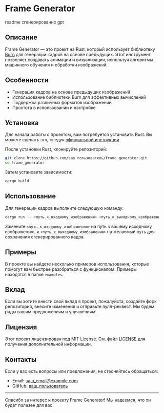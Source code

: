 # Frame Generator

readme сгенерированно gpt

## Описание

Frame Generator — это проект на Rust, который использует библиотеку [Burn](https://github.com/burn-rs/burn) для генерации кадров на основе предыдущих. Этот инструмент позволяет создавать анимации и визуализации, используя алгоритмы машинного обучения и обработки изображений.

## Особенности

- Генерация кадров на основе предыдущих изображений
- Использование библиотеки Burn для эффективных вычислений
- Поддержка различных форматов изображений
- Простота в использовании и настройке

## Установка

Для начала работы с проектом, вам потребуется установить Rust. Вы можете сделать это, следуя [официальной инструкции](https://www.rust-lang.org/tools/install).

После установки Rust, клонируйте репозиторий:

```bash
git clone https://github.com/ваш_пользователь/frame_generator.git
cd frame_generator
```

Затем установите зависимости:

```bash
cargo build
```

## Использование

Для генерации кадров выполните следующую команду:

```bash
cargo run -- <путь_к_входному_изображению> <путь_к_выходному_изображению>
```

Замените `<путь_к_входному_изображению>` на путь к вашему исходному изображению, а `<путь_к_выходному_изображению>` на желаемый путь для сохранения сгенерированного кадра.

## Примеры

В проекте вы найдете несколько примеров использования, которые помогут вам быстрее разобраться с функционалом. Примеры находятся в папке `examples`.

## Вклад

Если вы хотите внести свой вклад в проект, пожалуйста, создайте форк репозитория, внесите изменения и отправьте пулл-реквест. Мы будем рады вашим предложениям и улучшениям!

## Лицензия

Этот проект лицензирован под MIT License. См. файл [LICENSE](LICENSE) для получения дополнительной информации.

## Контакты

Если у вас есть вопросы или предложения, не стесняйтесь обращаться:

- Email: ваш_email@example.com
- GitHub: [ваш_пользователь](https://github.com/ваш_пользователь)

---

Спасибо за интерес к проекту Frame Generator! Мы надеемся, что он будет полезен для вас.